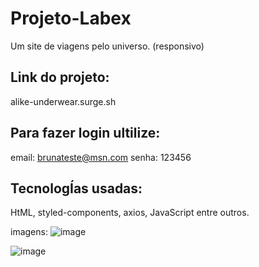 # Projeto-Labex
Um site de viagens pelo universo.
(responsivo)
## Link do projeto: 

alike-underwear.surge.sh

## Para fazer login ultilize:
email: brunateste@msn.com
senha: 123456

## TecnologÍas usadas:
HtML, styled-components, axios, JavaScript entre outros.

imagens:
![image](https://user-images.githubusercontent.com/87372927/185244873-44735251-f626-4b01-8b21-4c915ed4aef4.png)

![image](https://user-images.githubusercontent.com/87372927/185242309-059155a1-a772-4686-9c82-e26abc142f66.png)


